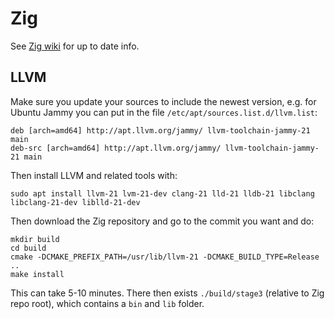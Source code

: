 # Zig

See [Zig wiki](https://github.com/ziglang/zig/wiki/Building-Zig-From-Source) for up to date info.

## LLVM

Make sure you update your sources to include the newest version, e.g. for Ubuntu Jammy you can put in the file `/etc/apt/sources.list.d/llvm.list`:

```
deb [arch=amd64] http://apt.llvm.org/jammy/ llvm-toolchain-jammy-21 main
deb-src [arch=amd64] http://apt.llvm.org/jammy/ llvm-toolchain-jammy-21 main
```

Then install LLVM and related tools with:

```
sudo apt install llvm-21 lvm-21-dev clang-21 lld-21 lldb-21 libclang libclang-21-dev liblld-21-dev
```

Then download the Zig repository and go to the commit you want and do:

```
mkdir build
cd build
cmake -DCMAKE_PREFIX_PATH=/usr/lib/llvm-21 -DCMAKE_BUILD_TYPE=Release ..
make install
```

This can take 5-10 minutes. There then exists `./build/stage3` (relative to Zig repo root), which contains a `bin` and `lib` folder.
